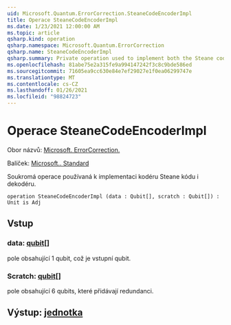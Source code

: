 ```yaml
---
uid: Microsoft.Quantum.ErrorCorrection.SteaneCodeEncoderImpl
title: Operace SteaneCodeEncoderImpl
ms.date: 1/23/2021 12:00:00 AM
ms.topic: article
qsharp.kind: operation
qsharp.namespace: Microsoft.Quantum.ErrorCorrection
qsharp.name: SteaneCodeEncoderImpl
qsharp.summary: Private operation used to implement both the Steane code encoder and decoder.
ms.openlocfilehash: 81abe75e2a315fe9a994147242f3c8c9bde586ed
ms.sourcegitcommit: 71605ea9cc630e84e7ef29027e1f0ea06299747e
ms.translationtype: MT
ms.contentlocale: cs-CZ
ms.lasthandoff: 01/26/2021
ms.locfileid: "98824723"
---
```

# <a name="steanecodeencoderimpl-operation"></a>Operace SteaneCodeEncoderImpl

Obor názvů: [Microsoft. ErrorCorrection.](xref:Microsoft.Quantum.ErrorCorrection)

Balíček: [Microsoft.. Standard](https://nuget.org/packages/Microsoft.Quantum.Standard)


Soukromá operace používaná k implementaci kodéru Steane kódu i dekodéru.

```qsharp
operation SteaneCodeEncoderImpl (data : Qubit[], scratch : Qubit[]) : Unit is Adj
```


## <a name="input"></a>Vstup

### <a name="data--qubit"></a>data: [qubit](xref:microsoft.quantum.lang-ref.qubit)[]

pole obsahující 1 qubit, což je vstupní qubit.


### <a name="scratch--qubit"></a>Scratch: [qubit](xref:microsoft.quantum.lang-ref.qubit)[]

pole obsahující 6 qubits, které přidávají redundanci.



## <a name="output--unit"></a>Výstup: [jednotka](xref:microsoft.quantum.lang-ref.unit)

